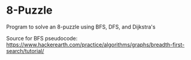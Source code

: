 # 8-Puzzle
Program to solve an 8-puzzle using BFS, DFS, and Dijkstra's

Source for BFS pseudocode: https://www.hackerearth.com/practice/algorithms/graphs/breadth-first-search/tutorial/

